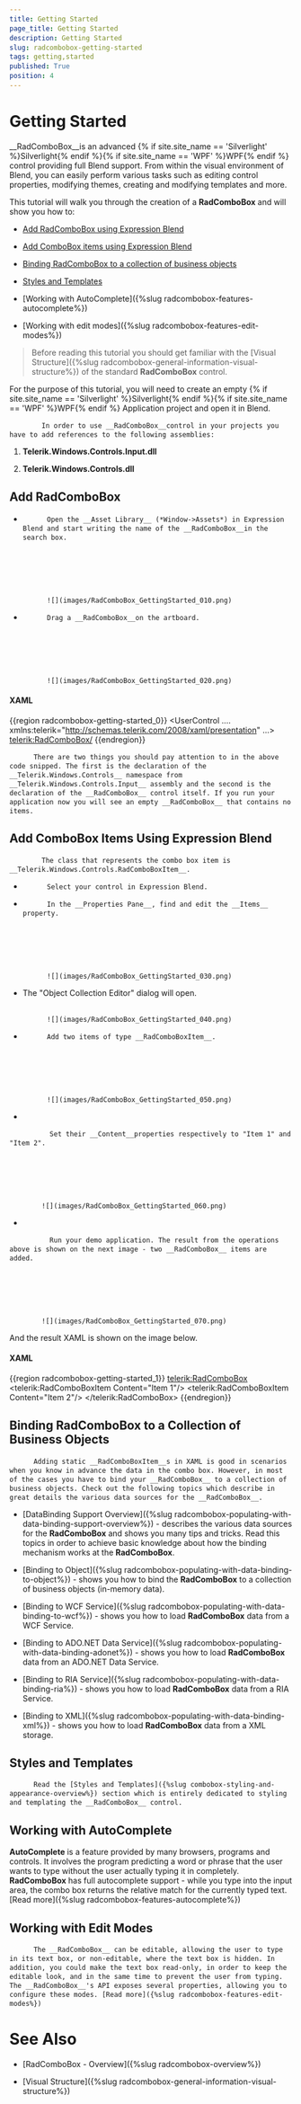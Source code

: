 ```yaml
---
title: Getting Started
page_title: Getting Started
description: Getting Started
slug: radcombobox-getting-started
tags: getting,started
published: True
position: 4
---
```


# Getting Started



__RadComboBox__is an advanced {% if site.site_name == 'Silverlight' %}Silverlight{% endif %}{% if site.site_name == 'WPF' %}WPF{% endif %} control providing full Blend support. From within the visual environment of Blend, you can easily perform various tasks such as editing control properties, modifying themes, creating and modifying templates and more.
      

This tutorial will walk you through the creation of a __RadComboBox__ and will show you how to:
      

* [Add RadComboBox using Expression Blend](#Add_RadComboBox)

* [Add ComboBox items using Expression Blend](#Add_ComboBox_Items)

* [Binding RadComboBox to a collection of business objects](#Binding_RadComboBox_to_a_Collection_of_Business_Objects)

* [Styles and Templates](#Styles_and_Templates)

* [Working with AutoComplete]({%slug radcombobox-features-autocomplete%})

* [Working with edit modes]({%slug radcombobox-features-edit-modes%})

>Before reading this tutorial you should get familiar with the [Visual Structure]({%slug radcombobox-general-information-visual-structure%}) of the standard __RadComboBox__ control.
        

For the purpose of this tutorial, you will need to create an empty {% if site.site_name == 'Silverlight' %}Silverlight{% endif %}{% if site.site_name == 'WPF' %}WPF{% endif %} Application project and open it in Blend.
      

>


            In order to use __RadComboBox__control in your projects you have to add references to the following assemblies:
          

1. __Telerik.Windows.Controls.Input.dll__

1. __Telerik.Windows.Controls.dll__

## Add RadComboBox

* 
            Open the __Asset Library__ (*Window->Assets*) in Expression Blend and start writing the name of the __RadComboBox__in the search box.
          




               
            ![](images/RadComboBox_GettingStarted_010.png)

* 
            Drag a __RadComboBox__on the artboard.
          




               
            ![](images/RadComboBox_GettingStarted_020.png)

#### __XAML__

{{region radcombobox-getting-started_0}}
	<UserControl
	.... 
	    xmlns:telerik="http://schemas.telerik.com/2008/xaml/presentation"
	...>
	    <Grid x:Name="LayoutRoot" Background="White">
	        <StackPanel>
	            <telerik:RadComboBox/>
	        </StackPanel>
	    </Grid>
	</UserControl>
	{{endregion}}




          There are two things you should pay attention to in the above code snipped. The first is the declaration of the __Telerik.Windows.Controls__ namespace from __Telerik.Windows.Controls.Input__ assembly and the second is the declaration of the __RadComboBox__ control itself. If you run your application now you will see an empty __RadComboBox__ that contains no items.
        

## Add ComboBox Items Using Expression Blend

>


            The class that represents the combo box item is __Telerik.Windows.Controls.RadComboBoxItem__.
          

* 
            Select your control in Expression Blend.
          

* 
            In the __Properties Pane__, find and edit the __Items__ property.
          




               
            ![](images/RadComboBox_GettingStarted_030.png)

* The "Object Collection Editor" dialog will open.




               
            ![](images/RadComboBox_GettingStarted_040.png)

* 
            Add two items of type __RadComboBoxItem__.
          




               
            ![](images/RadComboBox_GettingStarted_050.png)

* 


              Set their __Content__properties respectively to "Item 1" and "Item 2".
            




               
            ![](images/RadComboBox_GettingStarted_060.png)

* 


              Run your demo application. The result from the operations above is shown on the next image - two __RadComboBox__ items are added.
            




               
            ![](images/RadComboBox_GettingStarted_070.png)

And the result XAML is shown on the image below.

#### __XAML__

{{region radcombobox-getting-started_1}}
	<telerik:RadComboBox>
	    <telerik:RadComboBoxItem Content="Item 1"/>
	    <telerik:RadComboBoxItem Content="Item 2"/>
	</telerik:RadComboBox>
	{{endregion}}



## Binding RadComboBox to a Collection of Business Objects


          Adding static __RadComboBoxItem__s in XAML is good in scenarios when you know in advance the data in the combo box. However, in most of the cases you have to bind your __RadComboBox__ to a collection of business objects. Check out the following topics which describe in great details the various data sources for the __RadComboBox__.
        

* [DataBinding Support Overview]({%slug radcombobox-populating-with-data-binding-support-overview%}) - describes the various data sources for the __RadComboBox__ and shows you many tips and tricks. Read this topics in order to achieve basic knowledge about how the binding mechanism works at the __RadComboBox__.
          

* [Binding to Object]({%slug radcombobox-populating-with-data-binding-to-object%}) - shows you how to bind the __RadComboBox__ to a collection of business objects (in-memory data).
          

* [Binding to WCF Service]({%slug radcombobox-populating-with-data-binding-to-wcf%}) - shows you how to load __RadComboBox__ data from a WCF Service.
          

* [Binding to ADO.NET Data Service]({%slug radcombobox-populating-with-data-binding-adonet%}) - shows you how to load __RadComboBox__ data from an ADO.NET Data Service.
          

* [Binding to RIA Service]({%slug radcombobox-populating-with-data-binding-ria%}) - shows you how to load __RadComboBox__ data from a RIA Service.
          

* [Binding to XML]({%slug radcombobox-populating-with-data-binding-xml%}) - shows you how to load __RadComboBox__ data from a XML storage.
          

## Styles and Templates


          Read the [Styles and Templates]({%slug combobox-styling-and-appearance-overview%}) section which is entirely dedicated to styling and templating the __RadComboBox__ control.
        

## Working with AutoComplete

__AutoComplete__ is a feature provided by many browsers, programs and controls. It involves the program predicting a word or phrase that the user wants to type without the user actually typing it in completely. __RadComboBox__ has full autocomplete support - while you type into the input area, the combo box returns the relative match for the currently typed text. [Read more]({%slug radcombobox-features-autocomplete%})

## Working with Edit Modes


          The __RadComboBox__ can be editable, allowing the user to type in its text box, or non-editable, where the text box is hidden. In addition, you could make the text box read-only, in order to keep the editable look, and in the same time to prevent the user from typing. The __RadComboBox__'s API exposes several properties, allowing you to configure these modes. [Read more]({%slug radcombobox-features-edit-modes%})

# See Also

 * [RadComboBox - Overview]({%slug radcombobox-overview%})

 * [Visual Structure]({%slug radcombobox-general-information-visual-structure%})
